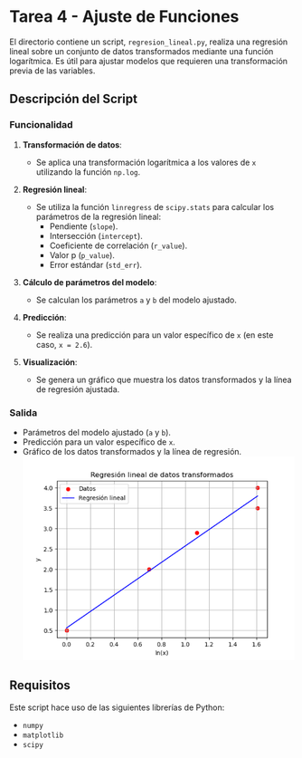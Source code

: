 # Tarea 4 - Ajuste de Funciones

El directorio contiene un script, `regresion_lineal.py`, realiza una regresión lineal sobre un conjunto de datos transformados mediante una función logarítmica. Es útil para ajustar modelos que requieren una transformación previa de las variables.

## Descripción del Script

### Funcionalidad
1. **Transformación de datos**:
   - Se aplica una transformación logarítmica a los valores de `x` utilizando la función `np.log`.
   
2. **Regresión lineal**:
   - Se utiliza la función `linregress` de `scipy.stats` para calcular los parámetros de la regresión lineal:
     - Pendiente (`slope`).
     - Intersección (`intercept`).
     - Coeficiente de correlación (`r_value`).
     - Valor p (`p_value`).
     - Error estándar (`std_err`).

3. **Cálculo de parámetros del modelo**:
   - Se calculan los parámetros `a` y `b` del modelo ajustado.

4. **Predicción**:
   - Se realiza una predicción para un valor específico de `x` (en este caso, `x = 2.6`).

5. **Visualización**:
   - Se genera un gráfico que muestra los datos transformados y la línea de regresión ajustada.

### Salida
- Parámetros del modelo ajustado (`a` y `b`).
- Predicción para un valor específico de `x`.
- Gráfico de los datos transformados y la línea de regresión.
![Gráfico de EDO](regresion_lineal.png)

## Requisitos
Este script hace uso de las siguientes librerías de Python:
- `numpy`
- `matplotlib`
- `scipy`